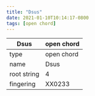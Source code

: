 ```yaml
---
title: "Dsus"
date: 2021-01-10T10:14:17-0800
tags: [open chord]
---
```


|Dsus|open chord|
|---|---|
|type|open chord|
|name|Dsus|
|root string|4|
|fingering|XX0233|

